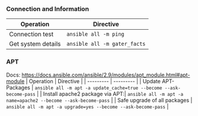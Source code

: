 ### Connection and Information
| Operation | Directive |
| --------- | --------- |
| Connection test | `ansible all -m ping` |
| Get system details | `ansible all -m gater_facts` |
### APT
Docs: https://docs.ansible.com/ansible/2.9/modules/apt_module.html#apt-module
| Operation | Directive |
| --------- | --------- |
| Update APT-Packages | `ansible all -m apt -a update_cache=true --become --ask-become-pass` |
| Install apache2 package via APT:| `ansible all -m apt -a name=apache2 --become --ask-become-pass` |
| Safe upgrade of all packages | `ansible all -m apt -a upgrade=yes --become --ask-become-pass` |